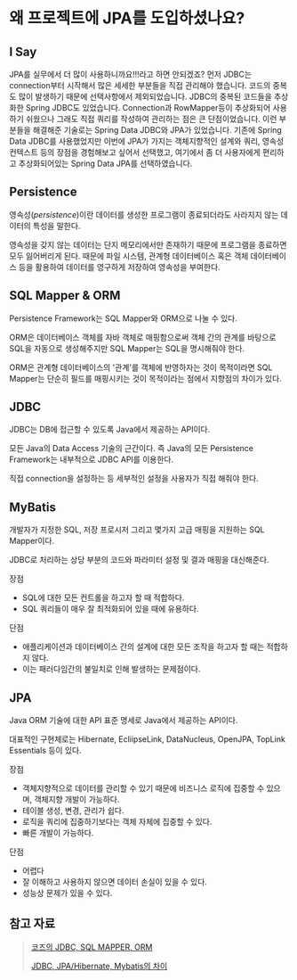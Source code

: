 # 왜 프로젝트에 JPA를 도입하셨나요?

## I Say

JPA를 실무에서 더 많이 사용하니까요!!!라고 하면 안되겠죠? 먼저 JDBC는 connection부터 시작해서 많은 세세한 부분들을 직접 관리해야 했습니다. 코드의 중복도 많이 발생하기 때문에 선택사항에서 제외되었습니다. JDBC의 중복된 코드들을 추상화한 Spring JDBC도 있었습니다. Connection과 RowMapper등이 추상화되어 사용하기 쉬웠으나 그래도 직접 쿼리를 작성하여 관리하는 점은 큰 단점이었습니다. 이런 부분들을 해결해준 기술로는 Spring Data JDBC와 JPA가 있었습니다. 기존에 Spring Data JDBC를 사용했었지만 이번에 JPA가 가지는 객체지향적인 설계와 쿼리, 영속성 컨텍스트 등의 장점을 경험해보고 싶어서 선택했고, 여기에서 좀 더 사용자에게 편리하고 추상화되어있는 Spring Data JPA를 선택하였습니다.



## Persistence

영속성(*persistence*)이란 데이터를 생성한 프로그램이 종료되더라도 사라지지 않는 데이터의 특성을 말한다.

영속성을 갖지 않는 데이터는 단지 메모리에서만 존재하기 때문에 프로그램을 종료하면 모두 잃어버리게 된다. 때문에 파일 시스템, 관계형 데이터베이스 혹은 객체 데이터베이스 등을 활용하여 데이터를 영구하게 저장하여 영속성을 부여한다.



##  SQL Mapper & ORM

Persistence Framework는 SQL Mapper와 ORM으로 나눌 수 있다.

ORM은 데이터베이스 객체를 자바 객체로 매핑함으로써 객체 간의 관계를 바탕으로 SQL을 자동으로 생성해주지만 SQL Mapper는 SQL을 명시해줘야 한다.

ORM은 관계형 데이터베이스의 '관계'를 객체에 반영하자는 것이 목적이라면 SQL Mapper는 단순히 필드를 매핑시키는 것이 목적이라는 점에서 지향점의 차이가 있다.



## JDBC

JDBC는 DB에 접근할 수 있도록 Java에서 제공하는 API이다.

모든 Java의 Data Access 기술의 근간이다. 즉 Java의 모든 Persistence Framework는 내부적으로 JDBC API를 이용한다.

직접 connection을 설정하는 등 세부적인 설정을 사용자가 직접 해줘야 한다.



## MyBatis

개발자가 지정한 SQL, 저장 프로시저 그리고 몇가지 고급 매핑을 지원하는 SQL Mapper이다.

JDBC로 처리하는 상당 부분의 코드와 파라미터 설정 및 결과 매핑을 대신해준다.

장점

- SQL에 대한 모든 컨트롤을 하고자 할 때 적합하다.
- SQL 쿼리들이 매우 잘 최적화되어 있을 때에 유용하다.

단점

-  애플리케이션과 데이터베이스 간의 설계에 대한 모든 조작을 하고자 할 때는 적합하지 않다.
  - 이는 패러다임간의 불일치로 인해 발생하는 문제점이다.



## JPA

Java ORM 기술에 대한 API 표준 명세로 Java에서 제공하는 API이다.

대표적인 구현체로는 Hibernate, EcliipseLink, DataNucleus, OpenJPA, TopLink Essentials 등이 있다.

장점

- 객체지향적으로 데이터를 관리할 수 있기 때문에 비즈니스 로직에 집중할 수 있으며, 객체지향 개발이 가능하다.
- 테이블 생성, 변경, 관리가 쉽다.
- 로직을 쿼리에 집중하기보다는 객체 자체에 집중할 수 있다.
- 빠른 개발이 가능하다.

단점

- 어렵다
- 잘 이해하고 사용하지 않으면 데이터 손실이 있을 수 있다.
- 성능상 문제가 있을 수 있다.



## 참고 자료

> [코즈의 JDBC, SQL MAPPER, ORM](https://www.youtube.com/watch?v=mezbxKGu68Y)
>
> [JDBC, JPA/Hibernate, Mybatis의 차이](https://gmlwjd9405.github.io/2018/12/25/difference-jdbc-jpa-mybatis.html)